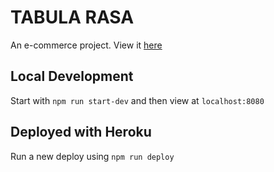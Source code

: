 # TABULA RASA

An e-commerce project. View it [here](https://tabula-rasa-art.herokuapp.com/)

## Local Development

Start with `npm run start-dev` and then view at `localhost:8080`

## Deployed with Heroku

Run a new deploy using `npm run deploy`
